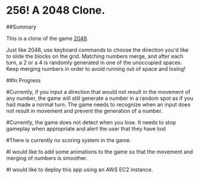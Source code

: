 # 256! A 2048 Clone.

##Summary

This is a clone of the game [2048](http://gabrielecirulli.github.io/2048/).

Just like 2048, use keyboard commands to choose the direction you'd like to slide the blocks on the grid. Matching numbers merge, and after each turn, a 2 or a 4 is randomly generated in one of the unoccupied spaces. Keep merging numbers in order to avoid running out of space and losing!


##In Progress

#Currently, if you input a direction that would not result in the movement of any number, the game will still generate a number in a random spot as if you had made a normal turn. The game needs to recognize when an input does not result in movement and prevent the generation of a number. 

#Currently, the game does not detect when you lose. It needs to stop gameplay when appropriate and alert the user that they have lost

#There is currently no scoring system in the game.

#I would like to add some animations to the game so that the movement and merging of numbers is smoother.

#I would like to deploy this app using an AWS EC2 instance.
